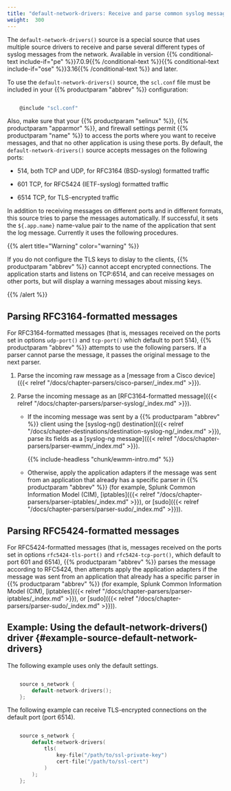```yaml
---
title: "default-network-drivers: Receive and parse common syslog messages"
weight:  300
---
```

<!-- DISCLAIMER: This file is based on the syslog-ng Open Source Edition documentation https://github.com/balabit/syslog-ng-ose-guides/commit/2f4a52ee61d1ea9ad27cb4f3168b95408fddfdf2 and is used under the terms of The syslog-ng Open Source Edition Documentation License. The file has been modified by Axoflow. -->

The `default-network-drivers()` source is a special source that uses multiple source drivers to receive and parse several different types of syslog messages from the network. Available in version {{% conditional-text include-if="pe" %}}7.0.9{{% /conditional-text %}}{{% conditional-text include-if="ose" %}}3.16{{% /conditional-text %}} and later.

To use the `default-network-drivers()` source, the `scl.conf` file must be included in your {{% productparam "abbrev" %}} configuration:

```c

    @include "scl.conf"

```

Also, make sure that your {{% productparam "selinux" %}}, {{% productparam "apparmor" %}}, and firewall settings permit {{% productparam "name" %}} to access the ports where you want to receive messages, and that no other application is using these ports. By default, the `default-network-drivers()` source accepts messages on the following ports:

  - 514, both TCP and UDP, for RFC3164 (BSD-syslog) formatted traffic

  - 601 TCP, for RFC5424 (IETF-syslog) formatted traffic

  - 6514 TCP, for TLS-encrypted traffic

In addition to receiving messages on different ports and in different formats, this source tries to parse the messages automatically. If successful, it sets the `${.app.name}` name-value pair to the name of the application that sent the log message. Currently it uses the following procedures.

{{% alert title="Warning" color="warning" %}}

If you do not configure the TLS keys to dislay to the clients, {{% productparam "abbrev" %}} cannot accept encrypted connections. The application starts and listens on TCP:6514, and can receive messages on other ports, but will display a warning messages about missing keys.

{{% /alert %}}


## Parsing RFC3164-formatted messages

For RFC3164-formatted messages (that is, messages received on the ports set in options `udp-port()` and `tcp-port()` which default to port 514), {{% productparam "abbrev" %}} attempts to use the following parsers. If a parser cannot parse the message, it passes the original message to the next parser.

1.  Parse the incoming raw message as a [message from a Cisco device]({{< relref "/docs/chapter-parsers/cisco-parser/_index.md" >}}).

2.  Parse the incoming message as an [RFC3164-formatted message]({{< relref "/docs/chapter-parsers/parser-syslog/_index.md" >}}).
    
      - If the incoming message was sent by a {{% productparam "abbrev" %}} client using the [syslog-ng() destination]({{< relref "/docs/chapter-destinations/destination-syslog-ng/_index.md" >}}), parse its fields as a [syslog-ng message]({{< relref "/docs/chapter-parsers/parser-ewmm/_index.md" >}}).
        
        {{% include-headless "chunk/ewmm-intro.md" %}}
    
      - Otherwise, apply the application adapters if the message was sent from an application that already has a specific parser in {{% productparam "abbrev" %}} (for example, Splunk Common Information Model (CIM), [iptables]({{< relref "/docs/chapter-parsers/parser-iptables/_index.md" >}}), or [sudo]({{< relref "/docs/chapter-parsers/parser-sudo/_index.md" >}})).



## Parsing RFC5424-formatted messages

For RFC5424-formatted messages (that is, messages received on the ports set in options `rfc5424-tls-port()` and `rfc5424-tcp-port()`, which default to port 601 and 6514), {{% productparam "abbrev" %}} parses the message according to RFC5424, then attempts apply the application adapters if the message was sent from an application that already has a specific parser in {{% productparam "abbrev" %}} (for example, Splunk Common Information Model (CIM), [iptables]({{< relref "/docs/chapter-parsers/parser-iptables/_index.md" >}}), or [sudo]({{< relref "/docs/chapter-parsers/parser-sudo/_index.md" >}})).


## Example: Using the default-network-drivers() driver {#example-source-default-network-drivers}

The following example uses only the default settings.

```c

    source s_network {
        default-network-drivers();
    };

```

The following example can receive TLS-encrypted connections on the default port (port 6514).

```c

    source s_network {
        default-network-drivers(
            tls(
                key-file("/path/to/ssl-private-key")
                cert-file("/path/to/ssl-cert")
            )
        );
    };

```



